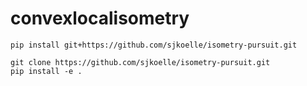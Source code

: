 # convexlocalisometry

```
pip install git+https://github.com/sjkoelle/isometry-pursuit.git

git clone https://github.com/sjkoelle/isometry-pursuit.git
pip install -e .
```

